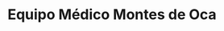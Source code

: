 ---
title: "Equipo Médico Montes de Oca"
url: /san-jose/equipo-medico-montes-de-oca/
shop: Sanitätshaus
---